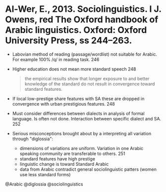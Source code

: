 # Al-Wer, E., 2013. Sociolinguistics. I J. Owens, red The Oxford handbook of Arabic linguistics. Oxford: Oxford University Press, ss 244–263.

- Labovian method of reading (passage/wordlist) not suitable for Arabic. For example 100% /q/ in reading task. 246

- Higher education does not mean more standard speech 248

  > the empirical results show that longer exposure to and better knowledge of the standard do not result in convergence toward standard features.

- If local low-prestige share features with SA these are dropped in convergence with urban prestigious features. 248

- Must consider differences between dialects in analysis of formal language. Is often not done. Interaction between specific dialect and SA. 252 

- Serious misconceptions brought about by a interpreting all variation through "diglossia":
  - dimensions of variations are uniform. Variation in one Arabic speaking community are transferable to others. 251
  - standard features have high prestige
  - linguistic change is toward Standard Arabic
  - data from Arabic contradict general sociolinguistic patters (women use less standard forms) 

@Arabic
@diglossia
@sociolinguistics
